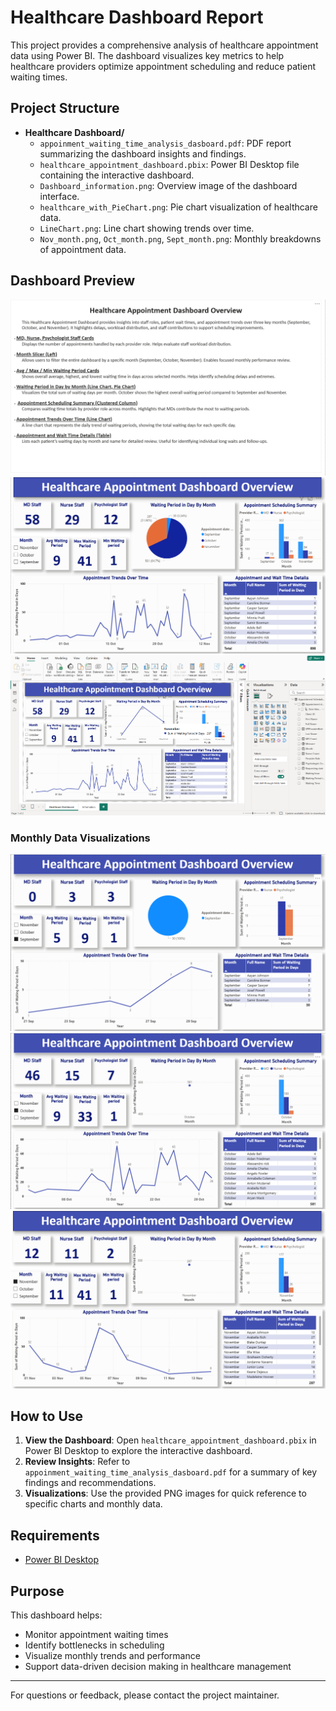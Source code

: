 # Healthcare Dashboard Report

This project provides a comprehensive analysis of healthcare appointment data using Power BI. The dashboard visualizes key metrics to help healthcare providers optimize appointment scheduling and reduce patient waiting times.

## Project Structure

- **Healthcare Dashboard/**
  - `appoinment_waiting_time_analysis_dasboard.pdf`: PDF report summarizing the dashboard insights and findings.
  - `healthcare_appointment_dashboard.pbix`: Power BI Desktop file containing the interactive dashboard.
  - `Dashboard_information.png`: Overview image of the dashboard interface.
  - `healthcare_with_PieChart.png`: Pie chart visualization of healthcare data.
  - `LineChart.png`: Line chart showing trends over time.
  - `Nov_month.png`, `Oct_month.png`, `Sept_month.png`: Monthly breakdowns of appointment data.

## Dashboard Preview

![Dashboard Overview](Healthcare%20Dashboard/Dashboard_information.png)
![Pie Chart](Healthcare%20Dashboard/healthcare_with_PieChart.png)
![Line Chart](Healthcare%20Dashboard/LineChart.png)

### Monthly Data Visualizations

![September](Healthcare%20Dashboard/Sept_month.png)
![October](Healthcare%20Dashboard/Oct_month.png)
![November](Healthcare%20Dashboard/Nov_month.png)

## How to Use

1. **View the Dashboard**: Open `healthcare_appointment_dashboard.pbix` in Power BI Desktop to explore the interactive dashboard.
2. **Review Insights**: Refer to `appoinment_waiting_time_analysis_dasboard.pdf` for a summary of key findings and recommendations.
3. **Visualizations**: Use the provided PNG images for quick reference to specific charts and monthly data.

## Requirements
- [Power BI Desktop](https://powerbi.microsoft.com/en-us/downloads/)

## Purpose
This dashboard helps:
- Monitor appointment waiting times
- Identify bottlenecks in scheduling
- Visualize monthly trends and performance
- Support data-driven decision making in healthcare management

---
For questions or feedback, please contact the project maintainer.